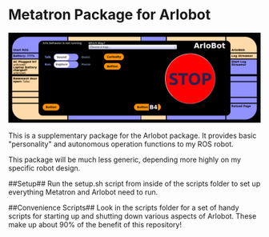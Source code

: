 Metatron Package for Arlobot
===========================

![Alt text](/screenshots/robotControlPanel.png?raw=true "Control Panel")

This is a supplementary package for the Arlobot package.
It provides basic "personality" and autonomous operation functions
to my ROS robot.

This package will be much less generic, depending more highly
on my specific robot design.

##Setup##
Run the setup.sh script from inside of the scripts folder to set up
everything Metatron and Arlobot need to run.

##Convenience Scripts##
Look in the scripts folder for a set of handy scripts for starting up and shutting down various aspects of Arlobot. These make up about 90% of the benefit of this repository!
